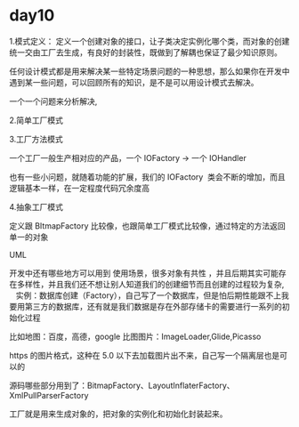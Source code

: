 # day10

1.模式定义：
定义一个创建对象的接口，让子类决定实例化哪个类，而对象的创建统一交由工厂去生成，有良好的封装性，既做到了解耦也保证了最少知识原则。

任何设计模式都是用来解决某一些特定场景问题的一种思想，那么如果你在开发中遇到某一些问题，可以回顾所有的知识，是不是可以用设计模式去解决。

一个一个问题来分析解决,

2.简单工厂模式

3.工厂方法模式

一个工厂一般生产相对应的产品，一个 IOFactory -> 一个 IOHandler

也有一些小问题，就随着功能的扩展，我们的 IOFactory  类会不断的增加，而且逻辑基本一样，在一定程度代码冗余度高

4.抽象工厂模式

定义跟 BItmapFactory 比较像，也跟简单工厂模式比较像，通过特定的方法返回单一的对象

UML

开发中还有哪些地方可以用到
使用场景，很多对象有共性 ，并且后期其实可能存在多样性，并且我们还不想让别人知道我们的创建细节而且创建的过程较为复杂,   
实例：数据库创建（Factory），自己写了一个数据库，但是怕后期性能跟不上我要用第三方的数据库，还有就是我们数据是存在外部存储卡的需要进行一系列的初始化过程

比如地图：百度，高德，google
比图图片：ImageLoader,Glide,Picasso

https 的图片格式，这种在 5.0 以下去加载图片出不来，自己写一个隔离层也是可以的

源码哪些部分用到了：BitmapFactory、LayoutInflaterFactory、XmlPullParserFactory

工厂就是用来生成对象的，把对象的实例化和初始化封装起来。








